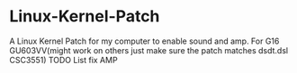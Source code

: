 # Linux-Kernel-Patch
A Linux Kernel Patch for my computer to enable sound and amp.
For G16 GU603VV(might work on others just make sure the patch matches dsdt.dsl CSC3551)
TODO List 
  fix AMP
